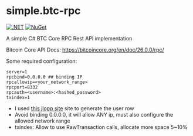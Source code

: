 # simple.btc-rpc

[![.NET](https://github.com/RafaelEstevamReis/simple.btc-rpc/actions/workflows/dotnet.yml/badge.svg)](https://github.com/RafaelEstevamReis/simple.btc-rpc)
[![NuGet](https://buildstats.info/nuget/Simple.BTC)](https://www.nuget.org/packages/Simple.BTC)


A simple C# BTC Core RPC Rest API implementation

Bitcoin Core API Docs: https://bitcoincore.org/en/doc/26.0.0/rpc/

Some required configuration:
~~~
server=1
rpcbind=0.0.0.0 ## binding IP
rpcallowip=<your_network_range>
rpcport=8332
rpcauth=<username>:<hashed_password>
txindex=1
~~~

* I used [this jlopp site](https://jlopp.github.io/bitcoin-core-rpc-auth-generator/) site to generate the user row
* Avoid binding 0.0.0.0, it will allow ANY ip, must also configure the allowed network range
* txindex: Allow to use RawTransaction calls, allocate more space 5~10%
